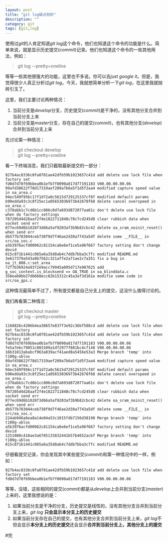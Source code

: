 ```yaml
---
layout: post
title: "git log疑点剖析"
description: ""
category: git
tags: [git,log]
---
```


使用过*git*的人肯定知道*git log*这个命令，他们也知道这个命令的功能是什么。简单来说，就是显示历史提交(*commit*)记录。他们也知道这个命令的一些其他用法，例如：  

>git log --pretty=oneline  

等等一些其他很强大的功能，这里也不多说。你可以去*just google it*。但是，我觉得很少人真正分析过*git log*。今天，我就想简单分析一下*git log*，在这里我就抛砖引玉了。  

这里，我们主要讨论两种情况：  

1. 当前分支是*develop*分支，历史提交(*commit*)是干净的，没有其他分支合并到当前分支上来  
2. 当前分支是*master*分支，存在自己的提交(*commit*)，也有其他分支(*develop*)合并到当前分支上来  

先讨论第一种情况：  

>git checkout develop  
>git log --pretty=oneline  

看一下终端消息，我们只截取最新提交的一部分：  

	927b4ac8336c0fa0701ae42dfb59b1023657c41d add delete use lock file when factory set
	fd0d7d78f69bbea0b1efb7f0090a817d77191183 V00.00.00.00.06
	99afd38622f78d17319aef209a7b6a5f1d5f2aa4 modified capture speed value in oa_area.c
	94ec549f956c17f1d72a0c5615d729125337cf8f modified default params
	b90edda93c3c8f25ec1a05653036973b42678f68 delete cancel overspeed in oa_area.c
	c378abb1c7cd6b1cc806c0d7a693d872077aa61c don't delete use lock file when do factory settings
	787205d4d28aaf2f4e1822711848c78c7cd245d8 clear rubbish data when socket send err
	077ec69d6b1028f3d66a5af9203af3b9b82cbc42 delete oa_sram_noinit_reset() when send err
	db577b783044ceb738f9d7f46ae2d38a7743a5df delete some __FILE__ in src/oa_soc.c
	a5b3976acfd00962c81154ca6e6ef1ce5a96f667 factory setting don't change devid
	015c871b1441c065a6a35d8ab4c7ddb7bba3c7fc modified README.md
	3e617379a543a9b7562c321affe2a71ae2c7a351 fix a bug in oa_jt_808.c:set_area
	72f7b36924a9372e9acc79945a095d717e987625 add g_soc_context.is_blocksend == OA_TRUE in oa_blinddata.c
	358eab8bb27db668ecc82b15312c45a3af3d161e modifie some code in src/oa_gps.c  

这种情况最简单不过了，所有提交都是自己分支上的提交，这没什么值得讨论的。  

我们再看第二种情况：  

>git checkout master  
>git log --pretty=oneline   

	1168826c4206b4ea38657e837f3e92c36bf588cd add delete use lock file when set factory
	927b4ac8336c0fa0701ae42dfb59b1023657c41d add delete use lock file when factory set
	fd0d7d78f69bbea0b1efb7f0090a817d77191183 V00.00.00.00.06
	fe5a7ebc79051c003109a1df2977f881bc4cf148 V00.00.00.00.06
	16b31813ababcf963a839acf41aed8a5456e53a3 Merge branch 'temp' into t100g-ublox
	99afd38622f78d17319aef209a7b6a5f1d5f2aa4 modified capture speed value in oa_area.c
	94ec549f956c17f1d72a0c5615d729125337cf8f modified default params
	b90edda93c3c8f25ec1a05653036973b42678f68 delete cancel overspeed in oa_area.c
	c378abb1c7cd6b1cc806c0d7a693d872077aa61c don't delete use lock file when do factory settings
	787205d4d28aaf2f4e1822711848c78c7cd245d8 clear rubbish data when socket send err
	077ec69d6b1028f3d66a5af9203af3b9b82cbc42 delete oa_sram_noinit_reset() when send err
	db577b783044ceb738f9d7f46ae2d38a7743a5df delete some __FILE__ in src/oa_soc.c
	224ab946a6ea8a14e04a53c1015fdb7156d38190 Merge branch 'temp' into t100g-ublox
	a5b3976acfd00962c81154ca6e6ef1ce5a96f667 factory setting don't change devid
	1251080c418ae3a6705133832441b57b4652acbf Merge branch 'temp' into t100g-ublox
	015c871b1441c065a6a35d8ab4c7ddb7bba3c7fc modified README.md  

仔细看提交记录，你会发现其中某些提交(*commit*)和第一种情况中的一样，例如：  

	927b4ac8336c0fa0701ae42dfb59b1023657c41d add delete use lock file when factory set  
	fd0d7d78f69bbea0b1efb7f0090a817d77191183 V00.00.00.00.06  

等等，没错，这些相同的提交(*commit*)都是从*develop*上合并到当前分支(*master*)上来的，这里我想说的是：  

1. 如果当前分支是干净的分支，历史提交是线性的，没有其他分支合并到当前分支上来，*git log* **只会显示本分支上的历史提交**  
2. 如果当前分支存在自己的提交，也有其他分支合并到当前分支上来，*git log*不但会显示**本分支上的历史提交**还会显示**合并到当前分支上，其他分支上的提交**  

#完

 